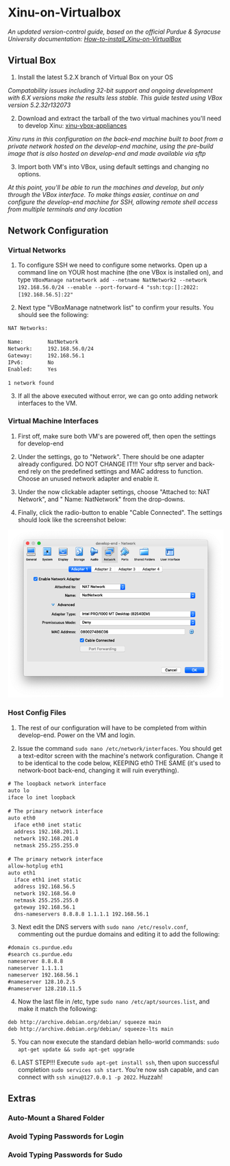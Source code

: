 # Xinu-on-Virtualbox
*An updated version-control guide, based on the official Purdue & Syracuse University documentation: [How-to-install_Xinu-on-VirtualBox](pdf/How-to-install_Xinu-on-VirtualBox.pdf)*

## Virtual Box
1. Install the latest 5.2.X branch of Virtual Box on your OS 
  
  *Compatability issues including 32-bit support and ongoing development with 6.X versions make the results less stable. This guide tested using VBox version 5.2.32r132073*

2. Download and extract the tarball of the two virtual machines you'll need to develop Xinu: [xinu-vbox-appliances](ftp://ftp.cs.purdue.edu/pub/comer/private/Xinu/xinu-vbox-appliances.tar.gz)

  *Xinu runs in this configuration on the back-end machine built to boot from a private network hosted on the develop-end machine, using the pre-build image that is also hosted on develop-end and made available via sftp*

3. Import both VM's into VBox, using default settings and changing no options.

  *At this point, you'll be able to run the machines and develop, but only through the VBox interface. To make things easier, continue on and configure the develop-end machine for SSH, allowing remote shell access from multiple terminals and any location*

## Network Configuration
### Virtual Networks
1. To configure SSH we need to configure some networks. Open up a command line on YOUR host machine (the one VBox is installed on), and type `VBoxManage natnetwork add --netname NatNetwork2 --network 192.168.56.0/24 --enable --port-forward-4 "ssh:tcp:[]:2022:[192.168.56.5]:22"`

2. Next type "VBoxManage natnetwork list" to confirm your results. You should see the following:
```
NAT Networks:

Name:        NatNetwork
Network:     192.168.56.0/24
Gateway:     192.168.56.1
IPv6:        No
Enabled:     Yes

1 network found
```

3. If all the above executed without error, we can go onto adding network interfaces to the VM.

### Virtual Machine Interfaces
1. First off, make sure both VM's are powered off, then open the settings for develop-end

2. Under the settings, go to "Network". There should be one adapter already configured. DO NOT CHANGE IT!!! Your sftp server and back-end rely on the predefined settings and MAC address to function. Choose an unused network adapter and enable it.

3. Under the now clickable adapter settings, choose "Attached to: NAT Network", and " Name: NatNetwork" from the drop-downs.

4. Finally, click the radio-button to enable "Cable Connected". The settings should look like the screenshot below:

![Adapter Settings](images/adapter-1.png)

### Host Config Files
1. The rest of our configuration will have to be completed from within develop-end. Power on the VM and login.

2. Issue the command `sudo nano /etc/network/interfaces`. You should get a text-editor screen with the machine's network configuration. Change it to be identical to the code below, KEEPING eth0 THE SAME (it's used to network-boot back-end, changing it will ruin everything).

```
# The loopback network interface
auto lo
iface lo inet loopback

# The primary network interface
auto eth0
  iface eth0 inet static
  address 192.168.201.1
  network 192.168.201.0
  netmask 255.255.255.0

# The primary network interface
allow-hotplug eth1
auto eth1
  iface eth1 inet static
  address 192.168.56.5
  network 192.168.56.0
  netmask 255.255.255.0
  gateway 192.168.56.1
  dns-nameservers 8.8.8.8 1.1.1.1 192.168.56.1
```

3. Next edit the DNS servers with `sudo nano /etc/resolv.conf`, commenting out the purdue domains and editing it to add the following:
```
#domain cs.purdue.edu
#search cs.purdue.edu
nameserver 8.8.8.8
nameserver 1.1.1.1
nameserver 192.168.56.1
#nameserver 128.10.2.5
#nameserver 128.210.11.5
```

4. Now the last file in /etc, type `sudo nano /etc/apt/sources.list`, and make it match the following:
```
deb http://archive.debian.org/debian/ squeeze main
deb http://archive.debian.org/debian/ squeeze-lts main
```

5. You can now execute the standard debian hello-world commands: `sudo apt-get update && sudo apt-get upgrade`

6. LAST STEP!!! Execute `sudo apt-get install ssh`, then upon successful completion `sudo services ssh start`. You're now ssh capable, and can connect with `ssh xinu@127.0.0.1 -p 2022`. Huzzah!

## Extras 
### Auto-Mount a Shared Folder
### Avoid Typing Passwords for Login
### Avoid Typing Passwords for Sudo
